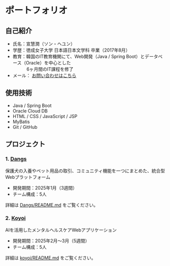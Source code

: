 # ポートフォリオ

## 自己紹介

- 氏名：宣慧潤（ソン・ヘユン）
- 学歴：徳成女子大学 日本語日本文学科 卒業（2017年8月）
- 教育：韓国のIT教育機関にて、Web開発（Java / Spring Boot）とデータベース（Oracle）を中心とした  
&nbsp;&nbsp;&nbsp;&nbsp;&nbsp;&nbsp;&nbsp;&nbsp;&nbsp;&nbsp;&nbsp;6ヶ月間のIT課程を修了
- メール： [お問い合わせはこちら](mailto:telexesnook@gmail.com)  

## 使用技術

- Java / Spring Boot  
- Oracle Cloud DB  
- HTML / CSS / JavaScript / JSP  
- MyBatis 
- Git / GitHub

## プロジェクト

### 1. [Dangs](./dangs)
保護犬の入養やペット用品の取引、コミュニティ機能を一つにまとめた、統合型Webプラットフォーム

- 開発期間：2025年1月（3週間）  
- チーム構成：5人

詳細は [Dangs/README.md](./dangs/README.md) をご覧ください。

### 2. [Koyoi](./koyoi)
AIを活用したメンタルヘルスケアWebアプリケーション

- 開発期間：2025年2月〜3月（5週間）  
- チーム構成：5人

詳細は [koyoi/README.md](./koyoi/README.md) をご覧ください。

